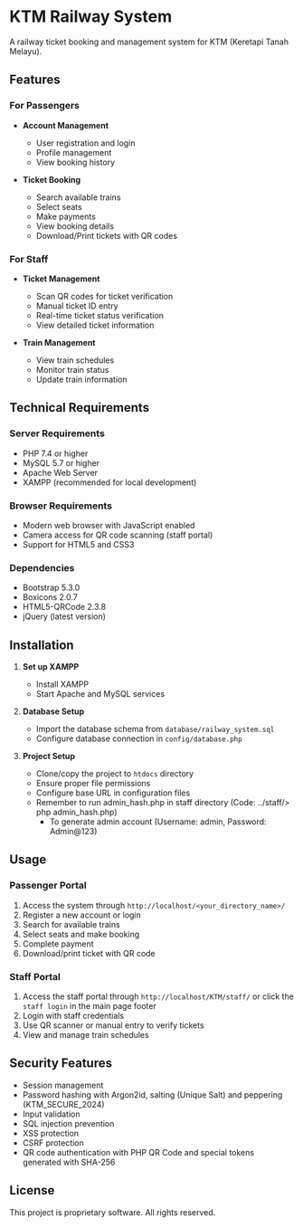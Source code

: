 # KTM Railway System

A railway ticket booking and management system for KTM (Keretapi Tanah Melayu).

## Features

### For Passengers
- **Account Management**
  - User registration and login
  - Profile management
  - View booking history

- **Ticket Booking**
  - Search available trains
  - Select seats
  - Make payments
  - View booking details
  - Download/Print tickets with QR codes

### For Staff
- **Ticket Management**
  - Scan QR codes for ticket verification
  - Manual ticket ID entry
  - Real-time ticket status verification
  - View detailed ticket information

- **Train Management**
  - View train schedules
  - Monitor train status
  - Update train information

## Technical Requirements

### Server Requirements
- PHP 7.4 or higher
- MySQL 5.7 or higher
- Apache Web Server
- XAMPP (recommended for local development)

### Browser Requirements
- Modern web browser with JavaScript enabled
- Camera access for QR code scanning (staff portal)
- Support for HTML5 and CSS3

### Dependencies
- Bootstrap 5.3.0
- Boxicons 2.0.7
- HTML5-QRCode 2.3.8
- jQuery (latest version)

## Installation

1. **Set up XAMPP**
   - Install XAMPP
   - Start Apache and MySQL services

2. **Database Setup**
   - Import the database schema from `database/railway_system.sql`
   - Configure database connection in `config/database.php`

3. **Project Setup**
   - Clone/copy the project to `htdocs` directory
   - Ensure proper file permissions
   - Configure base URL in configuration files
   - Remember to run admin_hash.php in staff directory (Code: ../staff/> php admin_hash.php)
     - To generate admin account (Username: admin, Password: Admin@123)
    

## Usage

### Passenger Portal
1. Access the system through `http://localhost/<your_directory_name>/`
2. Register a new account or login
3. Search for available trains
4. Select seats and make booking
5. Complete payment
6. Download/print ticket with QR code

### Staff Portal
1. Access the staff portal through `http://localhost/KTM/staff/` or click the `staff login` in the main page footer
2. Login with staff credentials
3. Use QR scanner or manual entry to verify tickets
4. View and manage train schedules

## Security Features
- Session management
- Password hashing with Argon2id, salting (Unique Salt) and peppering (KTM_SECURE_2024)
- Input validation
- SQL injection prevention
- XSS protection
- CSRF protection
- QR code authentication with PHP QR Code and special tokens generated with SHA-256

## License
This project is proprietary software. All rights reserved.
